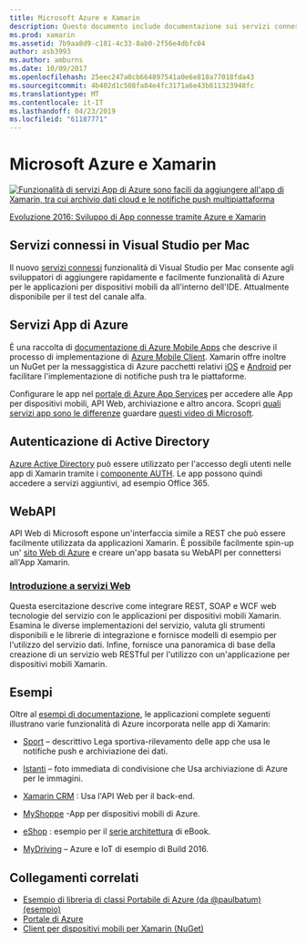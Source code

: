 ```yaml
---
title: Microsoft Azure e Xamarin
description: Questo documento include documentazione sui servizi connessi di Visual Studio per Mac, le App per dispositivi mobili di Azure, l'autenticazione di Active Directory e API Web.
ms.prod: xamarin
ms.assetid: 7b9aa8d9-c181-4c33-8ab0-2f56e4dbfc04
author: asb3993
ms.author: amburns
ms.date: 10/09/2017
ms.openlocfilehash: 25eec247a0cb664897541a0e6e818a77018fda43
ms.sourcegitcommit: 4b402d1c508fa84e4fc3171a6e43b811323948fc
ms.translationtype: MT
ms.contentlocale: it-IT
ms.lasthandoff: 04/23/2019
ms.locfileid: "61187771"
---
```

# <a name="microsoft-azure-and-xamarin"></a>Microsoft Azure e Xamarin

[ ![](images/evolve-mikej-azure-sml.png "Funzionalità di servizi App di Azure sono facili da aggiungere all'app di Xamarin, tra cui archivio dati cloud e le notifiche push multipiattaforma")](https://evolve.xamarin.com/session/56ec886fde91c6253c277bc6)

[Evoluzione 2016: Sviluppo di App connesse tramite Azure e Xamarin](https://evolve.xamarin.com/session/56ec886fde91c6253c277bc6)

## <a name="connected-services-in-visual-studio-for-mac"></a>Servizi connessi in Visual Studio per Mac

Il nuovo [servizi connessi](connected-services.md) funzionalità di Visual Studio per Mac consente agli sviluppatori di aggiungere rapidamente e facilmente funzionalità di Azure per le applicazioni per dispositivi mobili da all'interno dell'IDE. Attualmente disponibile per il test del canale alfa.

## <a name="azure-app-services"></a>Servizi App di Azure

È una raccolta di [documentazione di Azure Mobile Apps](~/cross-platform/data-cloud/mobile-apps.md) che descrive il processo di implementazione di [Azure Mobile Client](https://www.nuget.org/packages/Microsoft.Azure.Mobile.Client/).
Xamarin offre inoltre un NuGet per la messaggistica di Azure pacchetti relativi [iOS](https://www.nuget.org/packages/Xamarin.Azure.NotificationHubs.iOS/) e [Android](https://www.nuget.org/packages/Xamarin.Azure.NotificationHubs.Android/) per facilitare l'implementazione di notifiche push tra le piattaforme.

Configurare le app nel [portale di Azure App Services](https://portal.azure.com/) per accedere alle App per dispositivi mobili, API Web, archiviazione e altro ancora. Scopri [quali servizi app sono le differenze](http://azure.microsoft.com/updates/whats-new-with-azure-app-service/) guardare [questi video di Microsoft](http://azure.microsoft.com/campaigns/azure-march-announcement/).

## <a name="active-directory-authentication"></a>Autenticazione di Active Directory

[Azure Active Directory](~/cross-platform/data-cloud/active-directory/index.md) può essere utilizzato per l'accesso degli utenti nelle app di Xamarin tramite i [componente AUTH](https://www.nuget.org/packages/Xamarin.Auth/).
Le app possono quindi accedere a servizi aggiuntivi, ad esempio Office 365.

## <a name="webapi"></a>WebAPI

API Web di Microsoft espone un'interfaccia simile a REST che può essere facilmente utilizzata da applicazioni Xamarin.
È possibile facilmente spin-up un' [sito Web di Azure](https://trywebsites.azurewebsites.net/) e creare un'app basata su WebAPI per connettersi all'App Xamarin.


###  <a name="introduction-to-web-servicescross-platformdata-cloudweb-servicesindexmd"></a>[Introduzione a servizi Web](~/cross-platform/data-cloud/web-services/index.md)

Questa esercitazione descrive come integrare REST, SOAP e WCF web tecnologie del servizio con le applicazioni per dispositivi mobili Xamarin. Esamina le diverse implementazioni del servizio, valuta gli strumenti disponibili e le librerie di integrazione e fornisce modelli di esempio per l'utilizzo del servizio dati. Infine, fornisce una panoramica di base della creazione di un servizio web RESTful per l'utilizzo con un'applicazione per dispositivi mobili Xamarin.

## <a name="samples"></a>Esempi

Oltre al [esempi di documentazione](https://github.com/xamarin/mobile-samples/tree/master/Azure), le applicazioni complete seguenti illustrano varie funzionalità di Azure incorporata nelle app di Xamarin:

- [Sport](https://github.com/xamarin/Sport) – descrittivo Lega sportiva-rilevamento delle app che usa le notifiche push e archiviazione dei dati.
- [Istanti](https://github.com/pierceboggan/Moments) – foto immediata di condivisione che Usa archiviazione di Azure per le immagini.
- [Xamarin CRM](https://github.com/xamarin/app-crm) : Usa l'API Web per il back-end.
- [MyShoppe](https://github.com/jamesmontemagno/MyShoppe) -App per dispositivi mobili di Azure.

- [eShop](https://github.com/dotnet-architecture/eShopOnContainers) : esempio per il [serie architettura](https://www.microsoft.com/net/learn/architecture) di eBook.
- [MyDriving](https://azure.microsoft.com/campaigns/mydriving/) – Azure e IoT di esempio di Build 2016.


## <a name="related-links"></a>Collegamenti correlati

- [Esempio di libreria di classi Portabile di Azure (da @paulbatum) (esempio)](https://github.com/paulbatum/mobile-services-xamarin-pcl)
- [Portale di Azure](http://azure.microsoft.com/)
- [Client per dispositivi mobili per Xamarin (NuGet)](https://www.nuget.org/packages/Microsoft.Azure.Mobile.Client/)

